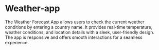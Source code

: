 # Weather-app
The Weather Forecast App allows users to check the current weather conditions by entering a country name. It provides real-time temperature, weather conditions, and location details with a sleek, user-friendly design. The app is responsive and offers smooth interactions for a seamless experience.
